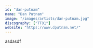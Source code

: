 ```yaml
---
id: "dan-putnam"
name: "Dan Putnam"
image: "/images/artists/dan-putnam.jpg"
discography: ["TT01"]
website: "https://www.dputnam.net/"
---
```


asdasdf